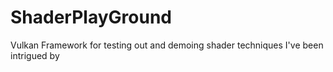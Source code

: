 # ShaderPlayGround
Vulkan Framework for testing out and demoing shader techniques I've been intrigued by
